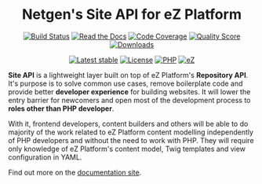 <h1 align="center">Netgen's Site API for eZ Platform</h1>

<div align="center">

[![Build Status](https://img.shields.io/travis/netgen/ezplatform-site-api.svg?style=popout)](https://travis-ci.org/netgen/ezplatform-site-api)
[![Read the Docs](https://img.shields.io/readthedocs/pip.svg?style=popout)](https://docs.netgen.io/projects/site-api/en/latest/)
[![Code Coverage](https://img.shields.io/codecov/c/github/netgen/ezplatform-site-api.svg?style=popout)](https://codecov.io/gh/netgen/ezplatform-site-api)
[![Quality Score](https://img.shields.io/scrutinizer/g/netgen/ezplatform-site-api.svg?style=popout)](https://scrutinizer-ci.com/g/netgen/ezplatform-site-api)
[![Downloads](https://img.shields.io/packagist/dt/netgen/ezplatform-site-api.svg?style=popout)](https://packagist.org/packages/netgen/ezplatform-site-api)

</div>

<div align="center">

[![Latest stable](https://img.shields.io/packagist/v/netgen/ezplatform-site-api.svg?style=popout)](https://packagist.org/packages/netgen/ezplatform-site-api)
[![License](https://img.shields.io/github/license/netgen/ezplatform-site-api.svg?style=popout)](https://packagist.org/packages/netgen/ezplatform-site-api)
[![PHP](https://img.shields.io/badge/php-%3E%3D%205.6-8892BF.svg?style=popout)](https://secure.php.net/)
[![eZ](https://img.shields.io/badge/eZ%20Platform-%3E%3D%201.0-EF5B2F.svg?style=popout)](https://ezplatform.com/)

</div>

**Site API** is a lightweight layer built on top of eZ Platform's **Repository API**. It's purpose
is to solve common use cases, remove boilerplate code and provide better **developer experience**
for building websites. It will lower the entry barrier for newcomers and open most of the
development process to **roles other than PHP developer**.

With it, frontend developers, content builders and others will be able to do majority of the work
related to eZ Platform content modelling independently of PHP developers and without the need to
work with PHP. They will require only knowledge of eZ Platform's content model, Twig templates and
view configuration in YAML.

Find out more on the [documentation site](https://docs.netgen.io/projects/site-api).
